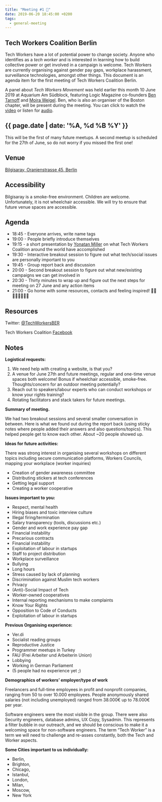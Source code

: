 ```yaml
---
title: "Meeting #1 🎉"
date: 2019-06-20 18:45:00 +0200
tags:
  - general-meeting
---
```


## Tech Workers Coalition Berlin
Tech Workers have a lot of potential power to change society. Anyone who identifies as a _tech worker_ and is interested in learning how to build collective power or get involved in a campaign is welcome. Tech Workers are currently organising against gender pay gaps, workplace harassment, surveillance technologies, amongst other things. This document is an agenda item for the first meeting of Tech Workers Coalition Berlin.

A panel about _Tech Workers Movement_ was held earlier this month 10 June 2019 at Aquarium Am Südblock, featuring Logic Magazine co-founders [Ben Tarnoff](https://twitter.com/bentarnoff) and [Moira Weigel](https://twitter.com/moiragweigel).  Ben, who is also an organiser of the Boston chapter, will be present during the meeting. You can click to watch the [video](https://www.facebook.com/halbzehn.fm/videos/423601581824448/) or listen for [audio](https://soundcloud.com/rosaluxstiftung/the-new-tech-worker-movement).

## {{ page.date | date: '%A, %d %B %Y' }}
This will be the first of many future meetups. A second meetup is scheduled for the 27th of June, so do not worry if you missed the first one!

## Venue

[Bilgisaray, Oranienstrasse 45, Berlin](https://www.google.com/maps/place/Bilgisaray/@52.499971,13.4204474,17z/data=!3m1!4b1!4m5!3m4!1s0x47a84e34f7d3f0db:0x4a368a3631962abc!8m2!3d52.499971!4d13.4226362)

## Accessibility

Bilgisaray is a smoke-free environment. Children are welcome. Unfortunately, it is not wheelchair accessible. We will try to ensure that future venue spaces are accessible.

## Agenda

* 18:45 - Everyone arrives, write name tags
* 19:00 - People briefly introduce themselves
* 19:15 - a short presentation by [Yonatan Miller](https://twitter.com/@shushugah) on what Tech Workers Coalition around the world have accomplished
* 19:30 - Interactive breakout session to figure out what tech/social issues are personally important to you
* 19:45 - Group report back and discussion
* 20:00 - Second breakout session to figure out what new/existing campaigns we can get involved in
* 20:30 - Thirty minutes to wrap up and figure out the next steps for meeting on 27 June and any action items
* 21:00 - Go home with some resources, contacts and feeling inspired! 💪🏼💪🏽💪🏾💪🏿

## Resources

Twitter: [@TechWorkersBER](https://twitter.com/TechWorkersBER)

Tech Workers Coalition [Facebook](https://www.facebook.com/TechWorkersCoalition)

## Notes

**Logistical requests:**

1. We need help with creating a website, is that you?
2. A venue for June 27th and future meetings, regular and one-time venue spaces both welcome! Bonus if wheelchair accessible, smoke-free. Thoughts/concern for an outdoor meeting potentially?
3. Reach out to speakers/labour experts who can conduct workshops or know your rights training?
4. Rotating facilitators and stack takers for future meetings.


**Summary of meeting.**

We had two breakout sessions and several smaller conversation in between. Here is what we found out during the report back (using sticky notes where people added their answers and also questions/topics). This helped people get to know each other. About ~20 people showed up.

**Ideas for future activities:**

There was strong interest in organising several workshops on different topics including secure communication platforms, Workers Councils, mapping your workplace (worker inquiries)

* Creation of gender awareness committee
* Distributing stickers at tech conferences
* Getting legal support
* Creating a worker cooperative

**Issues important to you:**

* Respect, mental health
* Hiring biases and toxic interview culture
* Illegal firing/termination
* Salary transparency (tools, discussions etc.)
* Gender and work experience pay gap
* Financial instability
* Precarious contracts
* Financial instability
* Exploitation of labour in startups
* Staff to project distribution
* Workplace surveillance
* Bullying
* Long hours
* Stress caused by lack of planning
* Discrimination against Muslim tech workers
* Privacy
* (Anti)-Social Impact of Tech
* Worker-owned cooperatives
* Internal reporting mechanisms to make complaints
* Know Your Rights
* Opposition to Code of Conducts
* Exploitation of labour in startups

**Previous Organising experience:**

* Ver.di
* Socialist reading groups
* Reproductive Justice
* Programmer meetups in Turkey
* FAU (Frei Arbeiter und Arbeiterin Union)
* Lobbying
* Working in German Parliament
* (5 people had no experience yet ;)  

**Demographics of workers’ employer/type of work**

Freelancers and full-time employees in profit and nonprofit companies, ranging from 50 to over 10.000 employees. People anonymously shared salaries (not including unemployed) ranged from  38.000€ up to 78.000€ per year.

Software engineers were the most visible in the group. There were also Security engineers, database admins, UX Copy, Sysadmin. This represents a filter bubble in our outreach, and we should be conscious to make it a welcoming space for non-software engineers. The term “Tech Worker” is a term we will need to challenge and re-asses constantly, both the Tech and Worker aspects.

**Some Cities important to us individually:**

* Berlin,
* Brighton,
* Chicago,
* Istanbul,
* London,
* Milan,
* Moscow,
* New York
